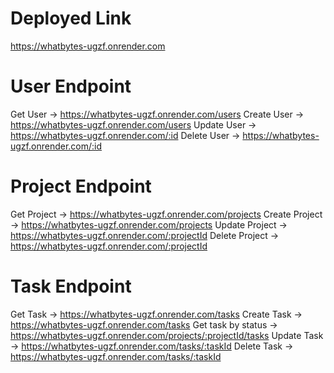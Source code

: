 # Deployed Link
https://whatbytes-ugzf.onrender.com

# User Endpoint
Get User -> https://whatbytes-ugzf.onrender.com/users
Create User -> https://whatbytes-ugzf.onrender.com/users
Update User -> https://whatbytes-ugzf.onrender.com/:id
Delete User -> https://whatbytes-ugzf.onrender.com/:id

# Project Endpoint
Get Project -> https://whatbytes-ugzf.onrender.com/projects
Create Project -> https://whatbytes-ugzf.onrender.com/projects
Update Project -> https://whatbytes-ugzf.onrender.com/:projectId
Delete Project -> https://whatbytes-ugzf.onrender.com/:projectId

# Task Endpoint
Get Task -> https://whatbytes-ugzf.onrender.com/tasks
Create Task -> https://whatbytes-ugzf.onrender.com/tasks
Get task by status -> https://whatbytes-ugzf.onrender.com/projects/:projectId/tasks
Update Task ->  https://whatbytes-ugzf.onrender.com/tasks/:taskId
Delete Task ->  https://whatbytes-ugzf.onrender.com/tasks/:taskId
